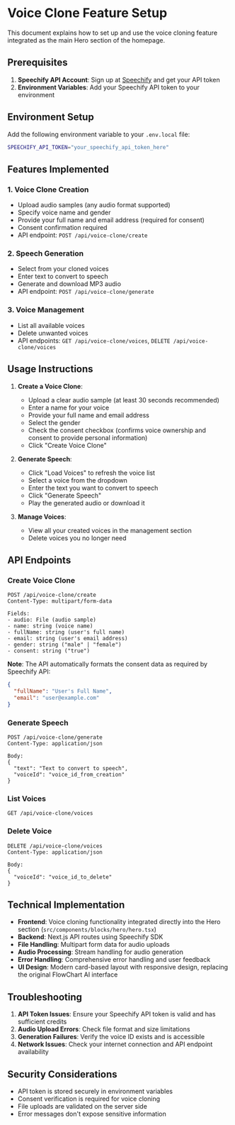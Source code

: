 # Voice Clone Feature Setup

This document explains how to set up and use the voice cloning feature integrated as the main Hero section of the homepage.

## Prerequisites

1. **Speechify API Account**: Sign up at [Speechify](https://speechify.com/) and get your API token
2. **Environment Variables**: Add your Speechify API token to your environment

## Environment Setup

Add the following environment variable to your `.env.local` file:

```bash
SPEECHIFY_API_TOKEN="your_speechify_api_token_here"
```

## Features Implemented

### 1. Voice Clone Creation
- Upload audio samples (any audio format supported)
- Specify voice name and gender
- Provide your full name and email address (required for consent)
- Consent confirmation required
- API endpoint: `POST /api/voice-clone/create`

### 2. Speech Generation
- Select from your cloned voices
- Enter text to convert to speech
- Generate and download MP3 audio
- API endpoint: `POST /api/voice-clone/generate`

### 3. Voice Management
- List all available voices
- Delete unwanted voices
- API endpoints: `GET /api/voice-clone/voices`, `DELETE /api/voice-clone/voices`

## Usage Instructions

1. **Create a Voice Clone**:
   - Upload a clear audio sample (at least 30 seconds recommended)
   - Enter a name for your voice
   - Provide your full name and email address
   - Select the gender
   - Check the consent checkbox (confirms voice ownership and consent to provide personal information)
   - Click "Create Voice Clone"

2. **Generate Speech**:
   - Click "Load Voices" to refresh the voice list
   - Select a voice from the dropdown
   - Enter the text you want to convert to speech
   - Click "Generate Speech"
   - Play the generated audio or download it

3. **Manage Voices**:
   - View all your created voices in the management section
   - Delete voices you no longer need

## API Endpoints

### Create Voice Clone
```
POST /api/voice-clone/create
Content-Type: multipart/form-data

Fields:
- audio: File (audio sample)
- name: string (voice name)
- fullName: string (user's full name)
- email: string (user's email address)
- gender: string ("male" | "female")
- consent: string ("true")
```

**Note**: The API automatically formats the consent data as required by Speechify API:
```json
{
  "fullName": "User's Full Name",
  "email": "user@example.com"
}
```

### Generate Speech
```
POST /api/voice-clone/generate
Content-Type: application/json

Body:
{
  "text": "Text to convert to speech",
  "voiceId": "voice_id_from_creation"
}
```

### List Voices
```
GET /api/voice-clone/voices
```

### Delete Voice
```
DELETE /api/voice-clone/voices
Content-Type: application/json

Body:
{
  "voiceId": "voice_id_to_delete"
}
```

## Technical Implementation

- **Frontend**: Voice cloning functionality integrated directly into the Hero section (`src/components/blocks/hero/hero.tsx`)
- **Backend**: Next.js API routes using Speechify SDK
- **File Handling**: Multipart form data for audio uploads
- **Audio Processing**: Stream handling for audio generation
- **Error Handling**: Comprehensive error handling and user feedback
- **UI Design**: Modern card-based layout with responsive design, replacing the original FlowChart AI interface

## Troubleshooting

1. **API Token Issues**: Ensure your Speechify API token is valid and has sufficient credits
2. **Audio Upload Errors**: Check file format and size limitations
3. **Generation Failures**: Verify the voice ID exists and is accessible
4. **Network Issues**: Check your internet connection and API endpoint availability

## Security Considerations

- API token is stored securely in environment variables
- Consent verification is required for voice cloning
- File uploads are validated on the server side
- Error messages don't expose sensitive information
